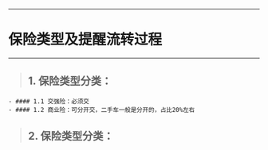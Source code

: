 
---

# 保险类型及提醒流转过程

---

> ## 1. 保险类型分类：  

    - #### 1.1 交强险：必须交
    - #### 1.2 商业险：可分开交，二手车一般是分开的，占比20%左右

> ## 2. 保险类型分类：



